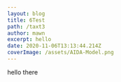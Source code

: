 ```yaml
---
layout: blog
title: 6Test
path: /taxt3
author: mawn
excerpt: hello
date: 2020-11-06T13:13:44.214Z
coverImage: /assets/AIDA-Model.png
---
```

hello there